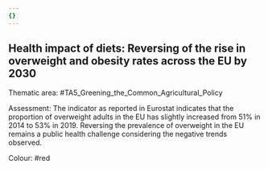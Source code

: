 ```yaml
---
{}
---
```

## Health impact of diets: Reversing of the rise in overweight and obesity rates across the EU by 2030

Thematic area: #TA5_Greening_the_Common_Agricultural_Policy

Assessment: The indicator as reported in Eurostat indicates that the proportion of overweight adults in the EU has slightly increased from 51% in 2014 to 53% in 2019. Reversing the prevalence of overweight in the EU remains a public health challenge considering the negative trends observed.

Colour: #red